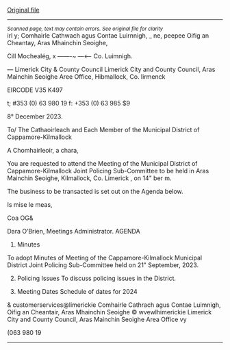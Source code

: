 [Original file](https://www.limerick.ie/sites/default/files/media/documents/2023-12/01-agenda-for-the-december-meeting-of-the-joint-policing-committee-2023.pdf)

---
*<small>Scanned page, text may contain errors. See original file for clarity</small>*  
irl y; Comhairle Cathwach agus Contae Luirnnigh,
_ ne, peepee Oifig an Cheantay, Aras Mhainchin Seoighe,

Cill Mochealég,
x ——-~ —<— Co. Luimnigh.

— Limerick City
& County Council Limerick City and County Council,
Aras Mainchin Seoighe Aree Office,
Hibmallock,
Co. lirmenck

EIRCODE V35 K497

t; #353 (0) 63 980 19
f: +353 (0) 63 985 $9

8° December 2023.

To/ The Cathaoirleach and Each Member of the Municipal District of Cappamore-Kilmallock

A Chomhairleoir, a chara,

You are requested to attend the Meeting of the Municipal District of Cappamore-Kilmallock Joint
Policing Sub-Committee to be held in Aras Mainchin Seoighe, Kilmallock, Co. Limerick , on
14" ber m.

The business to be transacted is set out on the Agenda below.

Is mise le meas,

Coa OG&

Dara O’Brien,
Meetings Administrator.
AGENDA
1. Minutes

To adopt Minutes of Meeting of the Cappamore-Kilmallock Municipal District Joint Policing
Sub-Committee held on 21" September, 2023.

2. Policing Issues
To discuss policing issues in the District.

3. Meeting Dates
Schedule of dates for 2024

& customerservices@limerickie
Comhairle Cathrach agus Contae Luimnigh, Oifig an Cheantair, Aras Mhainchin Seoighe © wvewlhimerickie
Limerick City and County Council, Aras Mainchin Seoighe Area Office vy

(063 980 19


---
